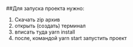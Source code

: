 ##Для запуска проекта нужно:
1) Скачать zip архив
2) открыть (создать) терминал 
3) вписать туда yarn install
4) после, командой yarn start запустить проект
